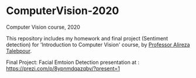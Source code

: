 # ComputerVision-2020

Computer Vision course, 2020

This repository includes my homework and final project (Sentiment detection) for 'Introduction to Computer Vision' course, by [Professor Alireza Talebpour](http://facultymembers.sbu.ac.ir/talebpour/).

Final Project:
Facial Emtoion Detection
presentation at : https://prezi.com/p/8ypnmdqazqbv/?present=1
